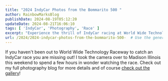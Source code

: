 ```yaml
---
title: "2024 IndyCar Photos from the Bommarito 500 "
author: RainbowMarksBlog
publishDate: 2024-08-19T05:12:20
updateDate: 2024-08-21T16:06:10
tags: [ 'IndyCar', 'Photography', 'Race' ]
excerpt: "Experience the thrill of IndyCar racing at World Wide Technology Raceway in Madison, Illinois. See amazing photography from the event in our blog!"
url: /2024/2024-indycar-photos-from-the-bommarito-500-  # Use the generated URL with year
---
```

<p>If you haven&#39;t been out to World Wide Technology Raceway to catch an IndyCar race you are missing out! I took the camera over to Madison Illinois this weekend to spend a few hours in wonder watching the race. Check out my full photography blog for more details and of course <a href="https://photos.rainbowmarks.com/2024/Bommarito-500" target="_blank">check out the gallery</a>!</p> 


